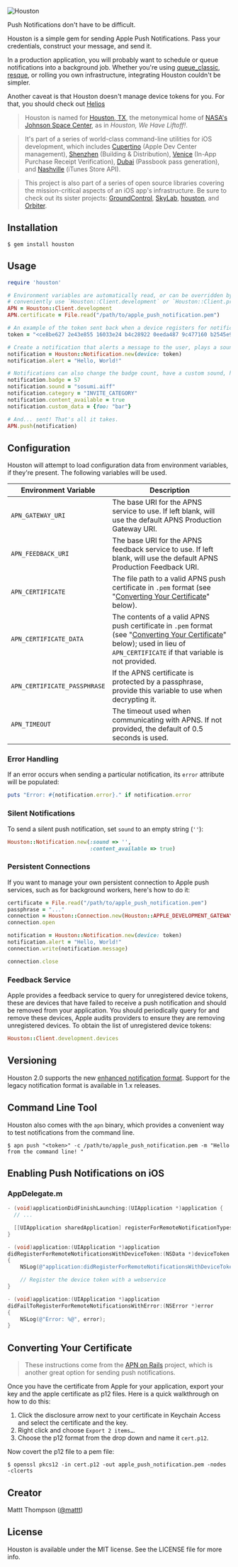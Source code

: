![Houston](https://raw.github.com/nomad/nomad.github.io/assets/houston-banner.png)

Push Notifications don't have to be difficult.

Houston is a simple gem for sending Apple Push Notifications. Pass your credentials, construct your message, and send it.

In a production application, you will probably want to schedule or queue notifications into a background job. Whether you're using [queue_classic](https://github.com/ryandotsmith/queue_classic), [resque](https://github.com/defunkt/resque), or rolling you own infrastructure, integrating Houston couldn't be simpler.

Another caveat is that Houston doesn't manage device tokens for you. For that, you should check out [Helios](http://helios.io)

> Houston is named for [Houston, TX](http://en.wikipedia.org/wiki/Houston), the metonymical home of [NASA's Johnson Space Center](http://en.wikipedia.org/wiki/Lyndon_B._Johnson_Space_Center), as in _Houston, We Have Liftoff!_.

> It's part of a series of world-class command-line utilities for iOS development, which includes [Cupertino](https://github.com/mattt/cupertino) (Apple Dev Center management), [Shenzhen](https://github.com/mattt/shenzhen) (Building & Distribution), [Venice](https://github.com/mattt/venice) (In-App Purchase Receipt Verification), [Dubai](https://github.com/mattt/dubai) (Passbook pass generation), and [Nashville](https://github.com/nomad/nashville) (iTunes Store API).

> This project is also part of a series of open source libraries covering the mission-critical aspects of an iOS app's infrastructure. Be sure to check out its sister projects: [GroundControl](https://github.com/mattt/GroundControl), [SkyLab](https://github.com/mattt/SkyLab), [houston](https://github.com/mattt/houston), and [Orbiter](https://github.com/mattt/Orbiter).

## Installation

    $ gem install houston

## Usage

```ruby
require 'houston'

# Environment variables are automatically read, or can be overridden by any specified options. You can also
# conveniently use `Houston::Client.development` or `Houston::Client.production`.
APN = Houston::Client.development
APN.certificate = File.read("/path/to/apple_push_notification.pem")

# An example of the token sent back when a device registers for notifications
token = "<ce8be627 2e43e855 16033e24 b4c28922 0eeda487 9c477160 b2545e95 b68b5969>"

# Create a notification that alerts a message to the user, plays a sound, and sets the badge on the app
notification = Houston::Notification.new(device: token)
notification.alert = "Hello, World!"

# Notifications can also change the badge count, have a custom sound, have a category identifier, indicate available Newsstand content, or pass along arbitrary data.
notification.badge = 57
notification.sound = "sosumi.aiff"
notification.category = "INVITE_CATEGORY"
notification.content_available = true
notification.custom_data = {foo: "bar"}

# And... sent! That's all it takes.
APN.push(notification)
```

## Configuration

Houston will attempt to load configuration data from environment variables, if they're present. The following variables will be used.

| Environment Variable | Description |
|------------------------------|---------------------------------------------------------------------------------------------------------------------------------------------------------------------------------------------------------------|
| `APN_GATEWAY_URI` | The base URI for the APNS service to use. If left blank, will use the default APNS Production Gateway URI. |
| `APN_FEEDBACK_URI` | The base URI for the APNS feedback service to use. If left blank, will use the default APNS Production Feedback URI. |
| `APN_CERTIFICATE` | The file path to a valid APNS push certificate in `.pem` format (see "[Converting Your Certificate](#converting-your-certificate)" below). |
| `APN_CERTIFICATE_DATA` | The contents of a valid APNS push certificate in `.pem` format (see "[Converting Your Certificate](#converting-your-certificate)" below); used in lieu of `APN_CERTIFICATE` if that variable is not provided. |
| `APN_CERTIFICATE_PASSPHRASE` | If the APNS certificate is protected by a passphrase, provide this variable to use when decrypting it. |
| `APN_TIMEOUT` | The timeout used when communicating with APNS. If not provided, the default of 0.5 seconds is used. |

### Error Handling

If an error occurs when sending a particular notification, its `error` attribute will be populated:

```ruby
puts "Error: #{notification.error}." if notification.error
```

### Silent Notifications

To send a silent push notification, set `sound` to an empty string (`''`):

```ruby
Houston::Notification.new(:sound => '',
                          :content_available => true)
```

### Persistent Connections

If you want to manage your own persistent connection to Apple push services, such as for background workers, here's how to do it:

```ruby
certificate = File.read("/path/to/apple_push_notification.pem")
passphrase = "..."
connection = Houston::Connection.new(Houston::APPLE_DEVELOPMENT_GATEWAY_URI, certificate, passphrase)
connection.open

notification = Houston::Notification.new(device: token)
notification.alert = "Hello, World!"
connection.write(notification.message)

connection.close
```

### Feedback Service

Apple provides a feedback service to query for unregistered device tokens, these are devices that have failed to receive a push notification and should be removed from your application. You should periodically query for and remove these devices, Apple audits providers to ensure they are removing unregistered devices. To obtain the list of unregistered device tokens:

```ruby
Houston::Client.development.devices
```

## Versioning

Houston 2.0 supports the new [enhanced notification format](https://developer.apple.com/library/ios/documentation/NetworkingInternet/Conceptual/RemoteNotificationsPG/Chapters/CommunicatingWIthAPS.html#//apple_ref/doc/uid/TP40008194-CH101-SW4). Support for the legacy notification format is available in 1.x releases.

## Command Line Tool

Houston also comes with the `apn` binary, which provides a convenient way to test notifications from the command line.

    $ apn push "<token>" -c /path/to/apple_push_notification.pem -m "Hello from the command line! "

## Enabling Push Notifications on iOS

### AppDelegate.m

```objective-c
- (void)applicationDidFinishLaunching:(UIApplication *)application {
  // ...

  [[UIApplication sharedApplication] registerForRemoteNotificationTypes:(UIRemoteNotificationTypeAlert | UIRemoteNotificationTypeBadge | UIRemoteNotificationTypeSound)];
}

- (void)application:(UIApplication *)application
didRegisterForRemoteNotificationsWithDeviceToken:(NSData *)deviceToken
{
    NSLog(@"application:didRegisterForRemoteNotificationsWithDeviceToken: %@", deviceToken);

    // Register the device token with a webservice
}

- (void)application:(UIApplication *)application
didFailToRegisterForRemoteNotificationsWithError:(NSError *)error
{
    NSLog(@"Error: %@", error);
}
```

## Converting Your Certificate

> These instructions come from the [APN on Rails](https://github.com/PRX/apn_on_rails) project, which is another great option for sending push notifications.

Once you have the certificate from Apple for your application, export your key
and the apple certificate as p12 files. Here is a quick walkthrough on how to do this:

1. Click the disclosure arrow next to your certificate in Keychain Access and select the certificate and the key.
2. Right click and choose `Export 2 items…`.
3. Choose the p12 format from the drop down and name it `cert.p12`.

Now covert the p12 file to a pem file:

    $ openssl pkcs12 -in cert.p12 -out apple_push_notification.pem -nodes -clcerts

## Creator

Mattt Thompson ([@mattt](https://twitter.com/mattt))

## License

Houston is available under the MIT license. See the LICENSE file for more info.
